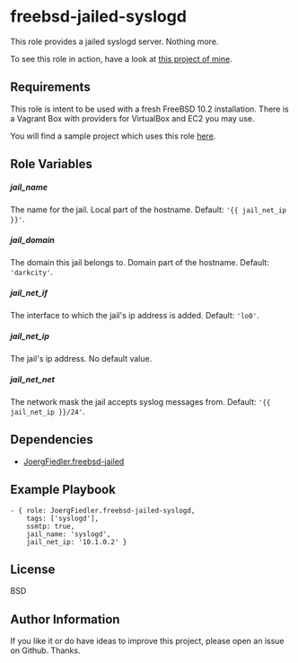 freebsd-jailed-syslogd
=========

This role provides a jailed syslogd server. Nothing more.

To see this role in action, have a look at [this project of mine](https://github.com/JoergFiedler/freebsd-ansible-demo).

Requirements
------------

This role is intent to be used with a fresh FreeBSD 10.2 installation. There is a Vagrant Box with providers for VirtualBox and EC2 you may use.

You will find a sample project which uses this role [here](https://github.com/JoergFiedler/freebsd-ansible-demo).

Role Variables
--------------

##### jail_name

The name for the jail. Local part of the hostname. Default: `'{{ jail_net_ip }}'`.

##### jail_domain

The domain this jail belongs to. Domain part of the hostname. Default: `'darkcity'`.

##### jail_net_if

The interface to which the jail's ip address is added. Default: `'lo0'`.

##### jail_net_ip

The jail's ip address. No default value.

##### jail_net_net

The network mask the jail accepts syslog messages from. Default: `'{{ jail_net_ip }}/24'`.

Dependencies
------------

- [JoergFiedler.freebsd-jailed](https://galaxy.ansible.com/detail#/role/6599)

Example Playbook
----------------

    - { role: JoergFiedler.freebsd-jailed-syslogd,
        tags: ['syslogd'],
        ssmtp: true,
        jail_name: 'syslogd',
        jail_net_ip: '10.1.0.2' }

License
-------

BSD

Author Information
------------------

If you like it or do have ideas to improve this project, please open an issue on Github. Thanks.
